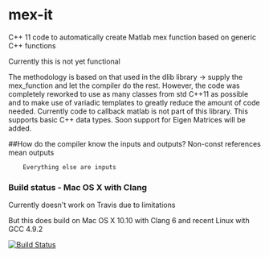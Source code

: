 mex-it
======

C++ 11 code to automatically create Matlab mex function based on generic C++ functions


Currently this is not yet functional

The methodology is based on that used in the dlib library -> supply the mex_function and let the compiler do the rest.
However, the code was completely reworked to use as many classes from std C++11 as possible and to make use of variadic templates to greatly reduce the amount of code needed.
Currently code to callback matlab is not part of this library.
This supports basic C++ data types. Soon support for Eigen Matrices will be added.

##How do the compiler know the inputs and outputs?
		Non-const references mean outputs

		Everything else are inputs

### Build status - Mac OS X with Clang
Currently doesn't work on Travis due to limitations

But this does build on Mac OS X 10.10 with Clang 6 and recent Linux with GCC 4.9.2

[![Build Status](https://travis-ci.org/audiofilter/mex-it.png)](https://travis-ci.org/audiofilter/mex-it)
